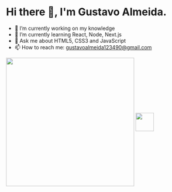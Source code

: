 
 <h1>Hi there 👋, I'm Gustavo Almeida.</h1>

- 🔭 I’m currently working on my knowledge
- 🌱 I’m currently learning React, Node, Next.js
- 💬 Ask me about HTML5, CSS3 and JavaScript
- 📫 How to reach me: gustavoalmeida123490@gmail.com

<img src="https://media1.giphy.com/media/Q7SKqn3G97xpmfSOvG/giphy.gif" width="350" height="350" align="center" />

<a href="https://www.linkedin.com/in/gustavo-henrique-martins-de-almeida-0239521b8/">
 <img align="center" src="https://pngimg.com/uploads/linkedIn/linkedIn_PNG32.png" width="50px" height="50px">
</a>

                                                                        
